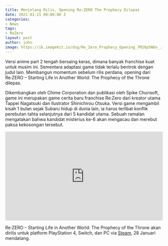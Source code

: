 ```yaml
---
title: Menjelang Rilis, Opening Re:ZERO The Prophecy Dilepas
date: 2021-01-21 00:00:00 Z
categories:
- News
tags:
- ReZero
layout: post
author: john
image: https://ik.imagekit.io/dsg/Re_Zero_Prophecy_Opening_7M29p5N6n_.jpg
---
```


Versi anime part 2 tengah bersaing keras, dimana banyak franchise kuat untuk musim ini. Sementara adaptasi game tidak terlalu bentrok dengan judul lain. Membangun momentum sebelum rilis perdana, opening dari Re:ZERO – Starting Life in Another World: The Prophecy of the Throne dilepas.

Dikembangkan oleh Chime Corporation dan publikasi oleh Spike Chunsoft, game ini merupakan game cerita baru franchise Re:Zero dari kreator utama Tappei Nagatsuki dan Ilustrator Shinichirou Otsuka. Versi game mengambil kisah 1 bulan sejak Subaru hidup di dunia lain, ia harus terlibat konflik perebutan tahta selanjutnya dari 5 kandidat utama. Sebuah ramalan mengatakan bahwa kandidat misterius ke-6 akan mengacau dan merebut paksa kekosongan tersebut.

<style>.embed-container { position: relative; padding-bottom: 56.25%; height: 0; overflow: hidden; max-width: 100%; } .embed-container iframe, .embed-container object, .embed-container embed { position: absolute; top: 0; left: 0; width: 100%; height: 100%; }</style><div class='embed-container'><iframe src='https://www.youtube.com/embed//ZvGMZx2irWU' frameborder='0' allowfullscreen></iframe></div>

Re:ZERO – Starting Life in Another World: The Prophecy of the Throne akan dirilis untuk platform PlayStation 4, Switch, dan PC via [Steam](https://store.steampowered.com/app/1277510/ReZERO_Starting_Life_in_Another_World_The_Prophecy_of_the_Throne/), 28 Januari mendatang.
